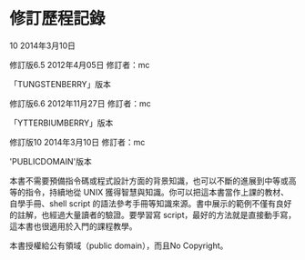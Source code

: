 # 修訂歷程記錄

10 2014年3月10日

修訂版6.5 2012年4月05日 修訂者：mc&#x20;

「TUNGSTENBERRY」版本&#x20;

修訂版6.6 2012年11月27日 修訂者：mc&#x20;

「YTTERBIUMBERRY」版本&#x20;

修訂版10 2014年3月10日 修訂者：mc&#x20;

'PUBLICDOMAIN'版本&#x20;

本書不需要預備指令碼或程式設計方面的背景知識，也可以不斷的進展到中等或高等的指令，持續地從 UNIX 獲得智慧與知識。你可以把這本書當作上課的教材、自學手冊、shell script 的語法參考手冊等知識來源。書中展示的範例不僅有良好的註解，也經過大量讀者的驗證。要學習寫 script，最好的方法就是直接動手寫，這本書也很適用於入門的課程教學。

本書授權給公有領域（public domain），而且No Copyright。
